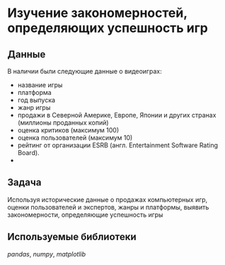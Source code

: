 # Изучение закономерностей, определяющих успешность игр


## Данные

В наличии были следующие данные о видеоиграх:
- название игры
- платформа
- год выпуска
- жанр игры
- продажи в Северной Америке, Европе, Японии и других странах (миллионы проданных копий)
- оценка критиков (максимум 100)
- оценка пользователей (максимум 10)
- рейтинг от организации ESRB (англ. Entertainment Software Rating Board).
- 
## Задача

Используя исторические данные о продажах компьютерных игр, оценки пользователей и экспертов, жанры и платформы, выявить закономерности, определяющие успешность игры 

## Используемые библиотеки
*pandas*, *numpy*, *matplotlib*
